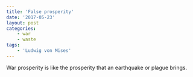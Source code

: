 ```yaml
---
title: 'False prosperity'
date: '2017-05-23'
layout: post
categories:
    - war
    - waste
tags:
    - 'Ludwig von Mises'
---
```


War prosperity is like the prosperity that an earthquake or plague brings.